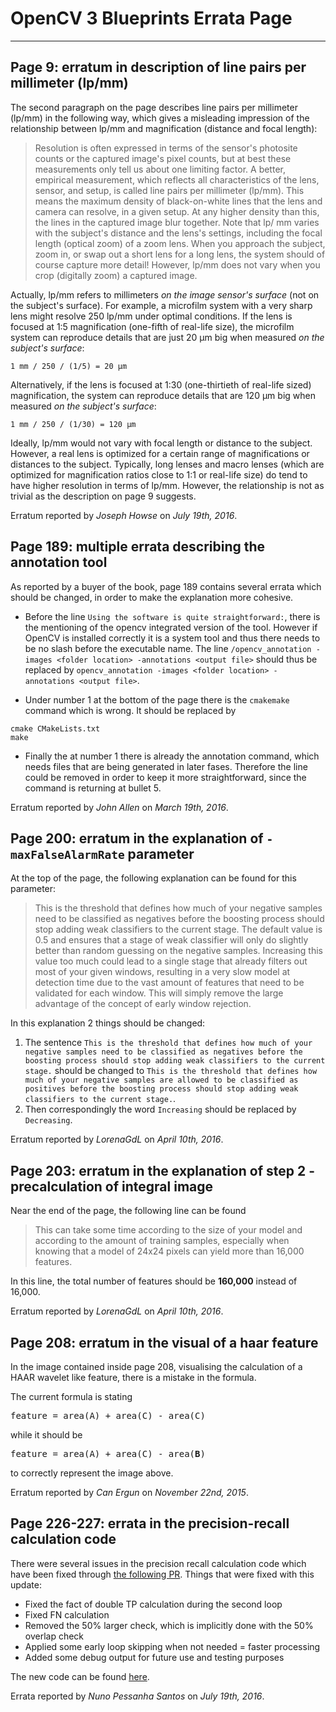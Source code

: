 # OpenCV 3 Blueprints Errata Page
-------------------------------

## Page 9: erratum in description of line pairs per millimeter (lp/mm)

The second paragraph on the page describes line pairs per millimeter (lp/mm) in the following way, which gives a misleading impression of the relationship between lp/mm and magnification (distance and focal length):

> Resolution is often expressed in terms of the sensor's photosite counts or the captured image's pixel counts, but at best these measurements only tell us about one limiting factor. A better, empirical measurement, which reflects all characteristics of the lens, sensor, and setup, is called line pairs per millimeter (lp/mm). This means the maximum density of black-on-white lines that the lens and camera can resolve, in a given setup. At any higher density than this, the lines in the captured image blur together. Note that lp/ mm varies with the subject's distance and the lens's settings, including the focal length (optical zoom) of a zoom lens. When you approach the subject, zoom in, or swap out a short lens for a long lens, the system should of course capture more detail! However, lp/mm does not vary when you crop (digitally zoom) a captured image.

Actually, lp/mm refers to millimeters *on the image sensor's surface* (not on the subject's surface). For example, a microfilm system with a very sharp lens might resolve 250 lp/mm under optimal conditions. If the lens is focused at 1:5 magnification (one-fifth of real-life size), the microfilm system can reproduce details that are just 20 μm big when measured *on the subject's surface*:

```
1 mm / 250 / (1/5) = 20 μm
```

Alternatively, if the lens is focused at 1:30 (one-thirtieth of real-life sized) magnification, the system can reproduce details that are 120 μm big when measured *on the subject's surface*:

```
1 mm / 250 / (1/30) = 120 μm
```

Ideally, lp/mm would not vary with focal length or distance to the subject. However, a real lens is optimized for a certain range of magnifications or distances to the subject. Typically, long lenses and macro lenses (which are optimized for magnification ratios close to 1:1 or real-life size) do tend to have higher resolution in terms of lp/mm. However, the relationship is not as trivial as the description on page 9 suggests.

Erratum reported by *Joseph Howse* on *July 19th, 2016*.

## Page 189: multiple errata describing the annotation tool

As reported by a buyer of the book, page 189 contains several errata which should be changed, in order to make the explanation more cohesive.

* Before the line `Using the software is quite straightforward:`, there is the mentioning of the opencv integrated version of the tool. However if OpenCV is installed correctly it is a system tool and thus there needs to be no slash before the executable name. The line `/opencv_annotation -images <folder location> -annotations <output file>` should thus be replaced by `opencv_annotation -images <folder location> -annotations <output file>`.

* Under number 1 at the bottom of the page there is the `cmakemake` command which is wrong. It should be replaced by 

```
cmake CMakeLists.txt
make
```

* Finally the at number 1 there is already the annotation command, which needs files that are being generated in later fases. Therefore the line could be removed in order to keep it more straightforward, since the command is returning at bullet 5.

Erratum reported by *John Allen* on *March 19th, 2016*.

## Page 200: erratum in the explanation of `-maxFalseAlarmRate` parameter

At the top of the page, the following explanation can be found for this parameter:

 > This is the threshold that defines how much of your negative samples need to be classified as negatives before the boosting process should stop adding weak classifiers to the current stage. The default value is 0.5 and ensures that a stage of weak classifier will only do slightly better than random guessing on the negative samples. Increasing this value too much could lead to a single stage that already filters out most of your given windows, resulting in a very slow model at detection time due to the vast amount of features that need to be validated for each window. This will simply remove the large advantage of the concept of early window rejection.

In this explanation 2 things should be changed:

1. The sentence `This is the threshold that defines how much of your negative samples need to be classified as negatives before the boosting process should stop adding weak classifiers to the current stage.` should be changed to `This is the threshold that defines how much of your negative samples are allowed to be classified as positives before the boosting process should stop adding weak classifiers to the current stage.`.
2. Then correspondingly the word `Increasing` should be replaced by `Decreasing`.

Erratum reported by *LorenaGdL* on *April 10th, 2016*.

## Page 203: erratum in the explanation of step 2 - precalculation of integral image

Near the end of the page, the following line can be found

 > This can take some time according to the size of your model and according to the amount of training samples, especially when    knowing that a model of 24x24 pixels can yield more than 16,000 features.

In this line, the total number of features should be **160,000** instead of 16,000.

Erratum reported by *LorenaGdL* on *April 10th, 2016*.

## Page 208: erratum in the visual of a haar feature

In the image contained inside page 208, visualising the calculation of a HAAR wavelet like feature, there is a mistake in the formula. 

The current formula is stating 
<pre>feature = area(A) + area(C) - area(C)</pre>
while it should be
<pre>feature = area(A) + area(C) - area(<b>B</b>)</pre>
to correctly represent the image above.

Erratum reported by *Can Ergun* on *November 22nd, 2015*.

## Page 226-227: errata in the precision-recall calculation code

There were several issues in the precision recall calculation code which have been fixed through [the following PR](https://github.com/OpenCVBlueprints/OpenCVBlueprints/pull/11). Things that were fixed with this update:

 * Fixed the fact of double TP calculation during the second loop
 * Fixed FN calculation
 * Removed the 50% larger check, which is implicitly done with the 50% overlap check
 * Applied some early loop skipping when not needed = faster processing
 * Added some debug output for future use and testing purposes

The new code can be found [here](https://github.com/OpenCVBlueprints/OpenCVBlueprints/blob/master/chapter_5/source_code/precision_recall/precision_recall.cpp).

Errata reported by *Nuno Pessanha Santos* on *July 19th, 2016*.

